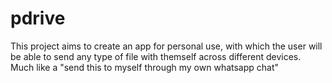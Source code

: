 # pdrive

This project aims to create an app for personal use, with which the user will be able to send any type of file with themself across different devices.
Much like a "send this to myself through my own whatsapp chat"
